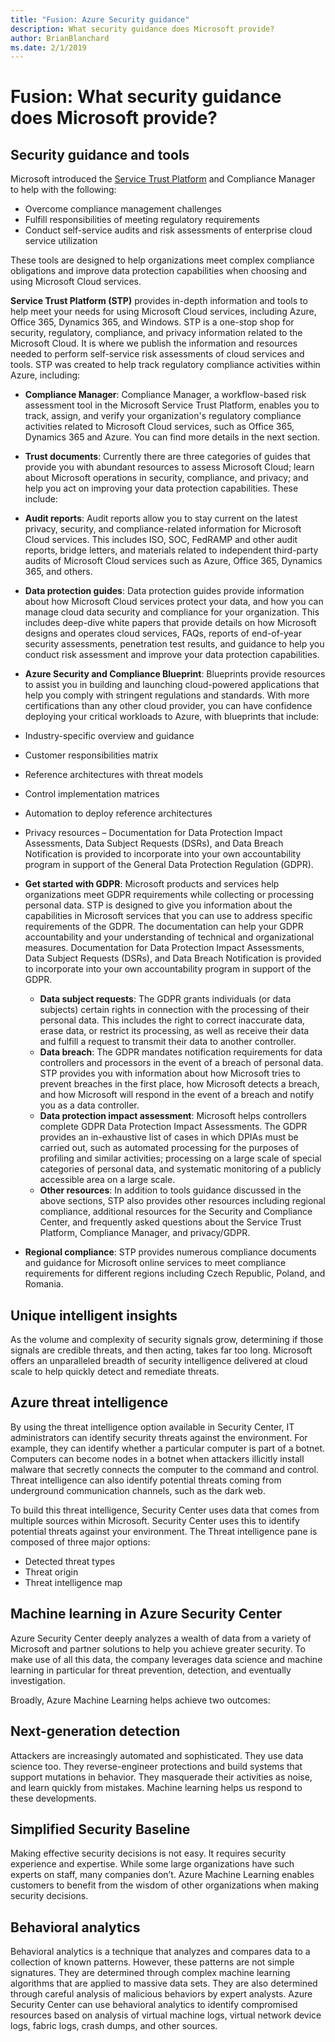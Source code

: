 ```yaml
---
title: "Fusion: Azure Security guidance"
description: What security guidance does Microsoft provide?
author: BrianBlanchard
ms.date: 2/1/2019
---
```


<!-- markdownlint-disable MD026 -->

# Fusion: What security guidance does Microsoft provide?

<!-- markdownlint-disable MD026 -->

## Security guidance and tools

Microsoft introduced the [Service Trust Platform](https://www.microsoft.com/trustcenter/stp/default.aspx) and Compliance Manager to help with the following:

- Overcome compliance management challenges
- Fulfill responsibilities of meeting regulatory requirements
- Conduct self-service audits and risk assessments of enterprise cloud service utilization

These tools are designed to help organizations meet complex compliance obligations and improve data protection capabilities when choosing and using Microsoft Cloud services.

**Service Trust Platform (STP)** provides in-depth information and tools to help meet your needs for using Microsoft Cloud services, including Azure, Office 365, Dynamics 365, and Windows. STP is a one-stop shop for security, regulatory, compliance, and privacy information related to the Microsoft Cloud. It is where we publish the information and resources needed to perform self-service risk assessments of cloud services and tools. STP was created to help track regulatory compliance activities within Azure, including:

- **Compliance Manager**: Compliance Manager, a workflow-based risk assessment tool in the Microsoft Service Trust Platform, enables you to track, assign, and verify your organization's regulatory compliance activities related to Microsoft Cloud services, such as Office 365, Dynamics 365 and Azure. You can find more details in the next section.
- **Trust documents**: Currently there are three categories of guides that provide you with abundant resources to assess Microsoft Cloud; learn about Microsoft operations in security, compliance, and privacy; and help you act on improving your data protection capabilities. These include:
- **Audit reports**: Audit reports allow you to stay current on the latest privacy, security, and compliance-related information for Microsoft Cloud services. This includes ISO, SOC, FedRAMP and other audit reports, bridge letters, and materials related to independent third-party audits of Microsoft Cloud services such as Azure, Office 365, Dynamics 365, and others.
- **Data protection guides**: Data protection guides provide information about how Microsoft Cloud services protect your data, and how you can manage cloud data security and compliance for your organization. This includes deep-dive white papers that provide details on how Microsoft designs and operates cloud services, FAQs, reports of end-of-year security assessments, penetration test results, and guidance to help you conduct risk assessment and improve your data protection capabilities.
- **Azure Security and Compliance Blueprint**: Blueprints provide resources to assist you in building and launching cloud-powered applications that help you comply with stringent regulations and standards. With more certifications than any other cloud provider, you can have confidence deploying your critical workloads to Azure, with blueprints that include:

- Industry-specific overview and guidance
- Customer responsibilities matrix
- Reference architectures with threat models
- Control implementation matrices
- Automation to deploy reference architectures
- Privacy resources – Documentation for Data Protection Impact Assessments, Data Subject Requests (DSRs), and Data Breach Notification is provided to incorporate into your own accountability program in support of the General Data Protection Regulation (GDPR).

- **Get started with GDPR**: Microsoft products and services help organizations meet GDPR requirements while collecting or processing personal data. STP is designed to give you information about the capabilities in Microsoft services that you can use to address specific requirements of the GDPR. The documentation can help your GDPR accountability and your understanding of technical and organizational measures. Documentation for Data Protection Impact Assessments, Data Subject Requests (DSRs), and Data Breach Notification is provided to incorporate into your own accountability program in support of the GDPR.
  - **Data subject requests**: The GDPR grants individuals (or data subjects) certain rights in connection with the processing of their personal data. This includes the right to correct inaccurate data, erase data, or restrict its processing, as well as receive their data and fulfill a request to transmit their data to another controller.
  - **Data breach**: The GDPR mandates notification requirements for data controllers and processors in the event of a breach of personal data. STP provides you with information about how Microsoft tries to prevent breaches in the first place, how Microsoft detects a breach, and how Microsoft will respond in the event of a breach and notify you as a data controller.
  - **Data protection impact assessment**: Microsoft helps controllers complete GDPR Data Protection Impact Assessments. The GDPR provides an in-exhaustive list of cases in which DPIAs must be carried out, such as automated processing for the purposes of profiling and similar activities; processing on a large scale of special categories of personal data, and systematic monitoring of a publicly accessible area on a large scale.
  - **Other resources**: In addition to tools guidance discussed in the above sections, STP also provides other resources including regional compliance, additional resources for the Security and Compliance Center, and frequently asked questions about the Service Trust Platform, Compliance Manager, and privacy/GDPR.
- **Regional compliance**: STP provides numerous compliance documents and guidance for Microsoft online services to meet compliance requirements for different regions including Czech Republic, Poland, and Romania.

## Unique intelligent insights

As the volume and complexity of security signals grow, determining if those signals are credible threats, and then acting, takes far too long. Microsoft offers an unparalleled breadth of security intelligence delivered at cloud scale to help quickly detect and remediate threats.

## Azure threat intelligence

By using the threat intelligence option available in Security Center, IT administrators can identify security threats against the environment. For example, they can identify whether a particular computer is part of a botnet. Computers can become nodes in a botnet when attackers illicitly install malware that secretly connects the computer to the command and control. Threat intelligence can also identify potential threats coming from underground communication channels, such as the dark web.

To build this threat intelligence, Security Center uses data that comes from multiple sources within Microsoft. Security Center uses this to identify potential threats against your environment. The Threat intelligence pane is composed of three major options:

- Detected threat types
- Threat origin
- Threat intelligence map

## Machine learning in Azure Security Center

Azure Security Center deeply analyzes a wealth of data from a variety of Microsoft and partner solutions to help you achieve greater security. To make use of all this data, the company leverages data science and machine learning in particular for threat prevention, detection, and eventually investigation.

Broadly, Azure Machine Learning helps achieve two outcomes:

## Next-generation detection

Attackers are increasingly automated and sophisticated. They use data science too. They reverse-engineer protections and build systems that support mutations in behavior. They masquerade their activities as noise, and learn quickly from mistakes. Machine learning helps us respond to these developments.

## Simplified Security Baseline

Making effective security decisions is not easy. It requires security experience and expertise. While some large organizations have such experts on staff, many companies don’t. Azure Machine Learning enables customers to benefit from the wisdom of other organizations when making security decisions.

## Behavioral analytics

Behavioral analytics is a technique that analyzes and compares data to a collection of known patterns. However, these patterns are not simple signatures. They are determined through complex machine learning algorithms that are applied to massive data sets. They are also determined through careful analysis of malicious behaviors by expert analysts. Azure Security Center can use behavioral analytics to identify compromised resources based on analysis of virtual machine logs, virtual network device logs, fabric logs, crash dumps, and other sources.
